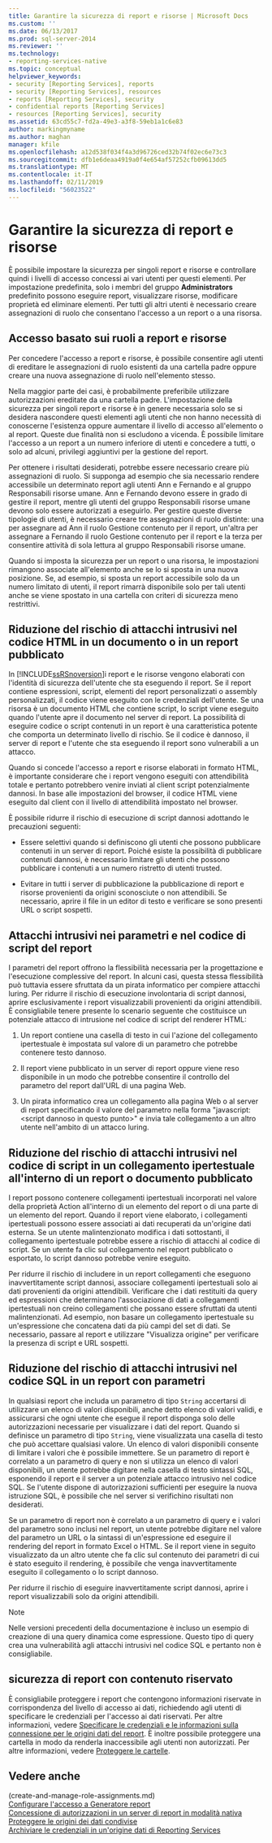 ```yaml
---
title: Garantire la sicurezza di report e risorse | Microsoft Docs
ms.custom: ''
ms.date: 06/13/2017
ms.prod: sql-server-2014
ms.reviewer: ''
ms.technology:
- reporting-services-native
ms.topic: conceptual
helpviewer_keywords:
- security [Reporting Services], reports
- security [Reporting Services], resources
- reports [Reporting Services], security
- confidential reports [Reporting Services]
- resources [Reporting Services], security
ms.assetid: 63cd55c7-fd2a-49e3-a3f8-59eb1a1c6e83
author: markingmyname
ms.author: maghan
manager: kfile
ms.openlocfilehash: a12d538f034f4a3d96726ced32b74f02ec6e73c3
ms.sourcegitcommit: dfb1e6deaa4919a0f4e654af57252cfb09613dd5
ms.translationtype: MT
ms.contentlocale: it-IT
ms.lasthandoff: 02/11/2019
ms.locfileid: "56023522"
---
```

# <a name="secure-reports-and-resources"></a>Garantire la sicurezza di report e risorse
  È possibile impostare la sicurezza per singoli report e risorse e controllare quindi i livelli di accesso concessi ai vari utenti per questi elementi. Per impostazione predefinita, solo i membri del gruppo **Administrators** predefinito possono eseguire report, visualizzare risorse, modificare proprietà ed eliminare elementi. Per tutti gli altri utenti è necessario creare assegnazioni di ruolo che consentano l'accesso a un report o a una risorsa.  
  
## <a name="role-based-access-to-reports-and-resources"></a>Accesso basato sui ruoli a report e risorse  
 Per concedere l'accesso a report e risorse, è possibile consentire agli utenti di ereditare le assegnazioni di ruolo esistenti da una cartella padre oppure creare una nuova assegnazione di ruolo nell'elemento stesso.  
  
 Nella maggior parte dei casi, è probabilmente preferibile utilizzare autorizzazioni ereditate da una cartella padre. L'impostazione della sicurezza per singoli report e risorse è in genere necessaria solo se si desidera nascondere questi elementi agli utenti che non hanno necessità di conoscerne l'esistenza oppure aumentare il livello di accesso all'elemento o al report. Queste due finalità non si escludono a vicenda. È possibile limitare l'accesso a un report a un numero inferiore di utenti e concedere a tutti, o solo ad alcuni, privilegi aggiuntivi per la gestione del report.  
  
 Per ottenere i risultati desiderati, potrebbe essere necessario creare più assegnazioni di ruolo. Si supponga ad esempio che sia necessario rendere accessibile un determinato report agli utenti Ann e Fernando e al gruppo Responsabili risorse umane. Ann e Fernando devono essere in grado di gestire il report, mentre gli utenti del gruppo Responsabili risorse umane devono solo essere autorizzati a eseguirlo. Per gestire queste diverse tipologie di utenti, è necessario creare tre assegnazioni di ruolo distinte: una per assegnare ad Ann il ruolo Gestione contenuto per il report, un'altra per assegnare a Fernando il ruolo Gestione contenuto per il report e la terza per consentire attività di sola lettura al gruppo Responsabili risorse umane.  
  
 Quando si imposta la sicurezza per un report o una risorsa, le impostazioni rimangono associate all'elemento anche se lo si sposta in una nuova posizione. Se, ad esempio, si sposta un report accessibile solo da un numero limitato di utenti, il report rimarrà disponibile solo per tali utenti anche se viene spostato in una cartella con criteri di sicurezza meno restrittivi.  
  
## <a name="mitigating-html-injection-attacks-in-a-published-report-or-document"></a>Riduzione del rischio di attacchi intrusivi nel codice HTML in un documento o in un report pubblicato  
 In [!INCLUDE[ssRSnoversion](../../includes/ssrsnoversion-md.md)]i report e le risorse vengono elaborati con l'identità di sicurezza dell'utente che sta eseguendo il report. Se il report contiene espressioni, script, elementi del report personalizzati o assembly personalizzati, il codice viene eseguito con le credenziali dell'utente. Se una risorsa è un documento HTML che contiene script, lo script viene eseguito quando l'utente apre il documento nel server di report. La possibilità di eseguire codice o script contenuti in un report è una caratteristica potente che comporta un determinato livello di rischio. Se il codice è dannoso, il server di report e l'utente che sta eseguendo il report sono vulnerabili a un attacco.  
  
 Quando si concede l'accesso a report e risorse elaborati in formato HTML, è importante considerare che i report vengono eseguiti con attendibilità totale e pertanto potrebbero venire inviati al client script potenzialmente dannosi. In base alle impostazioni del browser, il codice HTML viene eseguito dal client con il livello di attendibilità impostato nel browser.  
  
 È possibile ridurre il rischio di esecuzione di script dannosi adottando le precauzioni seguenti:  
  
-   Essere selettivi quando si definiscono gli utenti che possono pubblicare contenuti in un server di report. Poiché esiste la possibilità di pubblicare contenuti dannosi, è necessario limitare gli utenti che possono pubblicare i contenuti a un numero ristretto di utenti trusted.  
  
-   Evitare in tutti i server di pubblicazione la pubblicazione di report e risorse provenienti da origini sconosciute o non attendibili. Se necessario, aprire il file in un editor di testo e verificare se sono presenti URL o script sospetti.  
  
## <a name="report-parameters-and-script-injection"></a>Attacchi intrusivi nei parametri e nel codice di script del report  
 I parametri del report offrono la flessibilità necessaria per la progettazione e l'esecuzione complessive del report. In alcuni casi, questa stessa flessibilità può tuttavia essere sfruttata da un pirata informatico per compiere attacchi luring. Per ridurre il rischio di esecuzione involontaria di script dannosi, aprire esclusivamente i report visualizzabili provenienti da origini attendibili. È consigliabile tenere presente lo scenario seguente che costituisce un potenziale attacco di intrusione nel codice di script del renderer HTML:  
  
1.  Un report contiene una casella di testo in cui l'azione del collegamento ipertestuale è impostata sul valore di un parametro che potrebbe contenere testo dannoso.  
  
2.  Il report viene pubblicato in un server di report oppure viene reso disponibile in un modo che potrebbe consentire il controllo del parametro del report dall'URL di una pagina Web.  
  
3.  Un pirata informatico crea un collegamento alla pagina Web o al server di report specificando il valore del parametro nella forma "javascript:\<script dannoso in questo punto>" e invia tale collegamento a un altro utente nell'ambito di un attacco luring.  
  
## <a name="mitigating-script-injection-attacks-in-a-hyperlink-in-a-published-report-or-document"></a>Riduzione del rischio di attacchi intrusivi nel codice di script in un collegamento ipertestuale all'interno di un report o documento pubblicato  
 I report possono contenere collegamenti ipertestuali incorporati nel valore della proprietà Action all'interno di un elemento del report o di una parte di un elemento del report. Quando il report viene elaborato, i collegamenti ipertestuali possono essere associati ai dati recuperati da un'origine dati esterna. Se un utente malintenzionato modifica i dati sottostanti, il collegamento ipertestuale potrebbe essere a rischio di attacchi al codice di script. Se un utente fa clic sul collegamento nel report pubblicato o esportato, lo script dannoso potrebbe venire eseguito.  
  
 Per ridurre il rischio di includere in un report collegamenti che eseguono inavvertitamente script dannosi, associare collegamenti ipertestuali solo ai dati provenienti da origini attendibili. Verificare che i dati restituiti da query ed espressioni che determinano l'associazione di dati a collegamenti ipertestuali non creino collegamenti che possano essere sfruttati da utenti malintenzionati. Ad esempio, non basare un collegamento ipertestuale su un'espressione che concatena dati da più campi del set di dati. Se necessario, passare al report e utilizzare "Visualizza origine" per verificare la presenza di script e URL sospetti.  
  
## <a name="mitigating-sql-injection-attacks-in-a-parameterized-report"></a>Riduzione del rischio di attacchi intrusivi nel codice SQL in un report con parametri  
 In qualsiasi report che includa un parametro di tipo `String` accertarsi di utilizzare un elenco di valori disponibili, anche detto elenco di valori validi, e assicurarsi che ogni utente che esegue il report disponga solo delle autorizzazioni necessarie per visualizzare i dati del report. Quando si definisce un parametro di tipo `String`, viene visualizzata una casella di testo che può accettare qualsiasi valore. Un elenco di valori disponibili consente di limitare i valori che è possibile immettere. Se un parametro di report è correlato a un parametro di query e non si utilizza un elenco di valori disponibili, un utente potrebbe digitare nella casella di testo sintassi SQL, esponendo il report e il server a un potenziale attacco intrusivo nel codice SQL. Se l'utente dispone di autorizzazioni sufficienti per eseguire la nuova istruzione SQL, è possibile che nel server si verifichino risultati non desiderati.  
  
 Se un parametro di report non è correlato a un parametro di query e i valori del parametro sono inclusi nel report, un utente potrebbe digitare nel valore del parametro un URL o la sintassi di un'espressione ed eseguire il rendering del report in formato Excel o HTML. Se il report viene in seguito visualizzato da un altro utente che fa clic sul contenuto dei parametri di cui è stato eseguito il rendering, è possibile che venga inavvertitamente eseguito il collegamento o lo script dannoso.  
  
 Per ridurre il rischio di eseguire inavvertitamente script dannosi, aprire i report visualizzabili solo da origini attendibili.  
  
> [!NOTE]  
>  Nelle versioni precedenti della documentazione è incluso un esempio di creazione di una query dinamica come espressione. Questo tipo di query crea una vulnerabilità agli attacchi intrusivi nel codice SQL e pertanto non è consigliabile.  
  
## <a name="securing-confidential-reports"></a>sicurezza di report con contenuto riservato  
 È consigliabile proteggere i report che contengono informazioni riservate in corrispondenza del livello di accesso ai dati, richiedendo agli utenti di specificare le credenziali per l'accesso ai dati riservati. Per altre informazioni, vedere [Specificare le credenziali e le informazioni sulla connessione per le origini dati del report](../report-data/specify-credential-and-connection-information-for-report-data-sources.md). È inoltre possibile proteggere una cartella in modo da renderla inaccessibile agli utenti non autorizzati. Per altre informazioni, vedere [Proteggere le cartelle](secure-folders.md).  
  
## <a name="see-also"></a>Vedere anche  
 (create-and-manage-role-assignments.md)   
 [Configurare l'accesso a Generatore report](../report-server/configure-report-builder-access.md)   
 [Concessione di autorizzazioni in un server di report in modalità nativa](granting-permissions-on-a-native-mode-report-server.md)   
 [Proteggere le origini dei dati condivise](secure-shared-data-source-items.md)   
 [Archiviare le credenziali in un'origine dati di Reporting Services](../report-data/store-credentials-in-a-reporting-services-data-source.md)  
  
  
